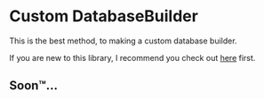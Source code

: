 # Custom DatabaseBuilder

This is the best method, to making a custom database builder.

If you are new to this library, I recommend you check out [here](../libraries.md) first.

## Soon™️...